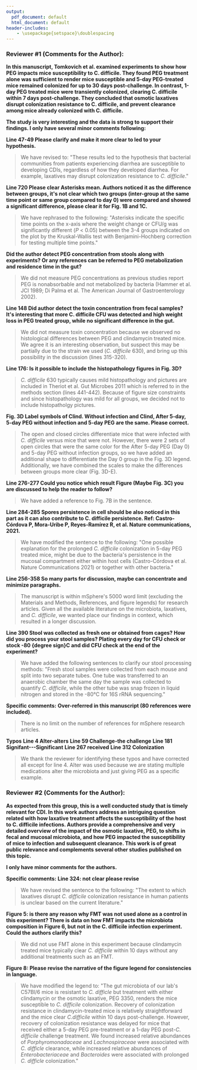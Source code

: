 ```yaml
---
output:
  pdf_document: default
  html_document: default
header-includes:
    - \usepackage{setspace}\doublespacing  
---
```

### Reviewer #1 (Comments for the Author):

**In this manuscript, Tomkovich et al. examined experiments to show how PEG impacts mice susceptibility to C. difficile. They found PEG treatment alone was sufficient to render mice susceptible and 5-day PEG-treated mice remained colonized for up to 30 days post-challenge. In contrast, 1-day PEG treated mice were transiently colonized, clearing C. difficile within 7 days post-challenge. They concluded that osmotic laxatives disrupt colonization resistance to C. difficile, and prevent clearance among mice already colonized with C. difficile.**

**The study is very interesting and the data is strong to support their findings. I only have several minor comments following:** 

**Line 47-49 Please clarify and make it more clear to led to your hypothesis.**

> We have revised to:
"These results led to the hypothesis that bacterial communities from patients experiencing diarrhea are susceptible to developing CDIs, regardless of how they developed diarrhea. For example, laxatives may disrupt colonization resistance to *C. difficile*."

**Line 720 Please clear Asterisks mean. Authors noticed it as the difference between groups, it's not clear which two groups (inter-group at the same time point or same group compared to day 0) were compared and showed a significant difference, please clear it for Fig. 1B and 1C.**

> We have rephrased to the following:
"Asterisks indicate the specific time points on the x-axis where the weight change or CFU/g was significantly different (*P* < 0.05) between the 3-4 groups indicated on the plot by the Kruskal-Wallis test with Benjamini-Hochberg correction for testing multiple time points."
 
**Did the author detect PEG concentration from stools along with experiments? Or any references can be referred to PEG metabolization and residence time in the gut?**

> We did not measure PEG concentrations as previous studies report PEG is nonabsorbable and not metabolized by bacteria (Hammer et al. JCI 1989; Di Palma et al. The American Journal of Gastroenterology 2002).

**Line 148 Did author detect the toxin concentration from fecal samples? It's interesting that more C. difficile CFU was detected and high weight loss in PEG treated group, while no significant difference in the gut.**

> We did not measure toxin concentration because we observed no histological differences between PEG and clindamycin treated mice. We agree it is an interesting observation, but suspect this may be partially due to the strain we used (*C. difficile* 630), and bring up this possibility in the discussion (lines 315-320).

**Line 176: Is it possible to include the histopathology figures in Fig. 3D?**

> *C. difficile* 630 typically causes mild histopathology and pictures are included in Theriot et al. Gut Microbes 2011 which is referred to in the methods section (lines 441-442). Because of figure size constraints and since histopathology was mild for all groups, we decided not to include histopatholgy pictures.

**Fig. 3D Label symbols of Clind. Without infection and Clind, After 5-day, 5-day PEG without infection and 5-day PEG are the same. Please correct.**

> The open and closed circles differentiate mice that were infected with *C. difficile* versus mice that were not. However, there were 2 sets of open circles that were the same color for the After 5-day PEG (Day 0) and 5-day PEG without infection groups, so we have added an additional shape to differentiate the Day 0 group in the Fig. 3D legend. Additionally, we have combined the scales to make the differences between groups more clear (Fig. 3D-E).

**Line 276-277 Could you notice which result Figure (Maybe Fig. 3C) you are discussed to help the reader to follow?**

> We have added a reference to Fig. 7B in the sentence.

**Line 284-285 Spores persistence in cell should be also noticed in this part as it can also contribute to C. difficile persistence. Ref: Castro-Córdova P, Mora-Uribe P, Reyes-Ramírez R, et al. Nature communications, 2021.**

> We have modified the sentence to the following:
"One possible explanation for the prolonged *C. difficile* colonization in 5-day PEG treated mice, might be due to the bacteria's persistence in the mucosal compartment either within host cells (Castro-Córdova et al. Nature Communications 2021) or together with other bacteria."

**Line 256-358 So many parts for discussion, maybe can concentrate and minimize paragraphs.**

> The manuscript is within mSphere's 5000 word limit (excluding the Materials and Methods, References, and figure legends) for research articles. Given all the available literature on the microbiota, laxatives, and *C. difficile*, we wanted place our findings in context, which resulted in a longer discussion.

**Line 390 Stool was collected as fresh one or obtained from cages? How did you process your stool samples? Plating every day for CFU check or stock -80 {degree sign}C and did CFU check at the end of the experiment?**

> We have added the following sentences to clarify our stool processing methods:
"Fresh stool samples were collected from each mouse and split into two separate tubes. One tube was transferred to an anaerobic chamber the same day the sample was collected to quantify *C. difficile*, while the other tube was snap frozen in liquid nitrogen and stored in the -80&deg;C for 16S rRNA sequencing."

**Specific comments:**
**Over-referred in this manuscript (80 references were included).**

> There is no limit on the number of references for mSphere research articles.

**Typos**
**Line 4 Alter-alters**
**Line 59 Challenge-the challenge**
**Line 181 Signifant---Significant**
**Line 267 received**
**Line 312 Colonization**

> We thank the reviewer for identifying these typos and have corrected all except for line 4. Alter was used because we are stating multiple medications alter the microbiota and just giving PEG as a specific example.

### Reviewer #2 (Comments for the Author):

**As expected from this group, this is a well conducted study that is timely relevant for CDI. In this work authors address an intriguing question related with how laxative treatment affects the susceptibility of the host to C. difficile infections. Authors provide a comprehensive and very detailed overview of the impact of the osmotic laxative, PEG, to shifts in fecal and mucosal microbiota, and how PEG impacted the susceptibility of mice to infection and subsequent clearance. This work is of great public relevance and complements several other studies published on this topic.**

**I only have minor comments for the authors.**

**Specific comments:**
**Line 324: not clear please revise**

> We have revised the sentence to the following:
"The extent to which laxatives disrupt *C. difficile* colonization resistance in human patients is unclear based on the current literature."

**Figure 5: is there any reason why FMT was not used alone as a control in this experiment? There is data on how FMT impacts the microbiota composition in Figure 6, but not in the C. difficile infection experiment. Could the authors clarify this?**

> We did not use FMT alone in this experiment because clindamycin treated mice typically clear *C. difficile* within 10 days without any additional treatments such as an FMT.

**Figure 8: Please revise the narrative of the figure legend for consistencies in language.**

> We have modified the legend to:
"The gut microbiota of our lab's C57Bl/6 mice is resistant to *C. difficle* but treatment with either clindamycin or the osmotic laxative, PEG 3350, renders the mice susceptible to *C. difficile* colonization. Recovery of colonization resistance in clindamycin-treated mice is relatively straightforward and the mice clear *C.difficile* within 10 days post-challenge. However, recovery of colonization resistance was delayed for mice that received either a 5-day PEG pre-treatment or a 1-day PEG post-*C. difficile* challenge treatment. We found increased relative abundances of *Porphyromonadaceae* and *Lachnospiraceae* were associated with *C. difficle* clearance, while increased relative abundances of *Enterobacteriaceae* and *Bacteroides* were associated with prolonged *C. difficle* colonization."




